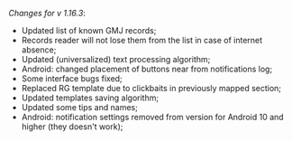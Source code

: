 _Changes for v 1.16.3_:
- Updated list of known GMJ records;
- Records reader will not lose them from the list in case of internet absence;
- Updated (universalized) text processing algorithm;
- Android: changed placement of buttons near from notifications log;
- Some interface bugs fixed;
- Replaced RG template due to clickbaits in previously mapped section;
- Updated templates saving algorithm;
- Updated some tips and names;
- Android: notification settings removed from version for Android 10 and higher (they doesn't work);
